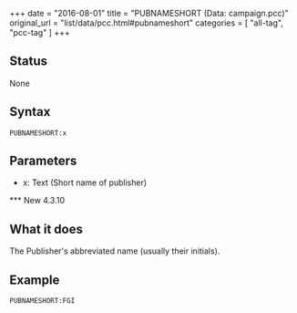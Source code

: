 +++
date = "2016-08-01"
title = "PUBNAMESHORT (Data: campaign.pcc)"
original_url = "list/data/pcc.html#pubnameshort"
categories = [ "all-tag", "pcc-tag" ]
+++

## Status

None

## Syntax

`PUBNAMESHORT:x`

## Parameters

-   x: Text (Short name of publisher)



<span id="pubnameshort"></span> \*\*\* New 4.3.10

What it does
------------

The Publisher's abbreviated name (usually their initials).

Example
-------

`PUBNAMESHORT:FGI`

